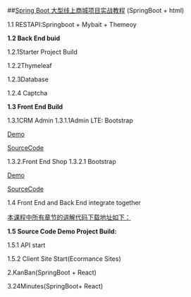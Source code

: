 ##[Spring Boot 大型线上商城项目实战教程](https://juejin.cn/book/6844733814074245133/section) (SpringBoot + html)

1.1 RESTAPI:Springboot + Mybait + Themeoy

**1.2 Back End buid**

1.2.1Starter Project Build

1.2.2Thymeleaf

1.2.3Database

1.2.4 Captcha





**1.3 Front End Build**



1.3.1CRM Admin
1.3.1.1Admin LTE: Bootstrap

[Demo](http://mall.newbee.ltd/admin/login)

[SourceCode](https://github.com/newbee-ltd/newbee-mall)

1.3.2.Front End Shop
1.3.2.1 Bootstrap 

[Demo](http://mall.newbee.ltd/?from=github)

[SourceCode](https://github.com/newbee-ltd/newbee-mall)

1.4 Front End and Back End integrate together

[本课程中所有章节的讲解代码下载地址如下：](https://juejin.cn/book/6844733814074245133/section/6844733814132965384)

**1.5 Source Code Demo Project Build:**

1.5.1 API start

1.5.2 Client Site Start(Ecormance Sites)

2.KanBan(SpringBoot + React)

3.24Minutes(SpringBoot+ React)